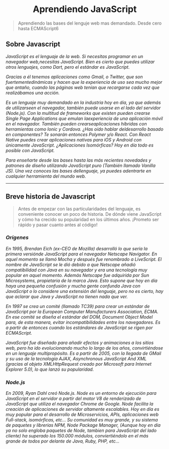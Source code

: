 <h1 align="center"> Aprendiendo JavaScript</h1>

> Aprendiendo las bases del lenguje web mas demandado. Desde cero hasta ECMAScript6 <br>

## __Sobre Javascript__
*JavaScript es el lenguaje de la web. Si necesitas programar en un navegador web,necesitas JavaScript. Bien es cierto que puedes utilizar otros lenguajes, como Dart, pero el estándar es JavaScript.*<br>

*Gracias a él tenemos aplicaciones como Gmail, o Twitter, que son fuertementedinámicas y hacen que la experiencia de uso sea mucho mejor que antaño, cuando las páginas web tenían que recargarse cada vez que realizábamos una acción.* <br>

*Es un lenguaje muy demandado en la industria hoy en día, ya que además de utilizarseen el navegador, también puede usarse en el lado del servidor (Node.js). Con la multitud de frameworks que existen pueden crearse Single Page Applications que emulan laexperiencia de una aplicación móvil en el navegador. También pueden crearseaplicaciones híbridas con herramientas como Ionic y Cordova. ¿Has oído hablar deldesarrollo basado en componentes? Te sonarán entonces Polymer y/o React. Con React Native puedes crear aplicaciones nativas para iOS y Android con únicamente JavaScript. ¿Aplicaciones Isomórficas? Hoy en día todo es posible con JavaScript.*<br>

*Para enseñarte desde las bases hasta las más recientes novedades y patrones de diseño utilizando JavaScript puro (También llamado Vanilla JS). Una vez conoces las bases dellenguaje, ya puedes adentrarte en cualquier herramienta del mundo web.*

---
## __Breve historia de Javascript__
> Antes de empezar con las particularidades del lenguaje, es conveniente conocer un poco de historia. De dónde viene JavaScript y cómo ha crecido su popularidad en los últimos años. ¡Prometo ser rápido y pasar cuanto antes al código!

### ___Orígenes___ 

*En 1995, Brendan Eich (ex-CEO de Mozilla) desarrolló lo que sería la primera versiónde JavaScript para el navegador Netscape Navigator. En aquel momento se llamó Mocha y después fue renombrado a LiveScript. El nombre de JavaScript se le dió debido a que Netscape añadió compatibilidad con Java en su navegador y era una tecnología muy popular en aquel momento. Además Netscape fue adquirida por Sun Microsystems, propietaria de la marca Java. Esto supone que hoy en día haya una pequeña confusión y mucha gente confunda Java con JavaScript o lo considere una extensión del lenguaje, pero no es cierto, hay que aclarar que Java y JavaScript no tienen nada que ver.* <br>

*En 1997 se crea un comité (llamado TC39) para crear un estándar de JavaScript por la European Computer Manufacturers Association, ECMA. En ese comité se diseña el estándar del DOM, Document Object Model para, de esta manera, evitar incompatibilidades entre los navegadores. Es a partir de entonces cuando los estándares de JavaScript se rigen por ECMAScript.* <br>

*JavaScript fue diseñado para añadir efectos y animaciones a los sitios web, pero ha ido evolucionando mucho lo largo de los años, convirtiéndose en un lenguaje multipropósito. Es a partir de 2005, con la llegada de GMail y su uso de la tecnología AJAX, Asynchronous JavaScript And XML (gracias al objeto XMLHttpRequest creado por Microsoft para Internet Explorer 5.0), lo que lanzó su popularidad.*

### ___Node.js___
*En 2009, Ryan Dahl creó Node.js. Node es un entorno de ejecución para JavaScript en el servidor a partir del motor V8 de renderizado de JavaScript que utiliza el navegador Chrome de Google. Node facilita la creación de aplicaciones de servidor altamente escalables. Hoy en día es muy popular para el desarrollo de Microservicios, APIs, aplicaciones web Full-stack, isomórficas, etc... Su comunidad es muy grande, y su sistema de paquetes y librerias NPM, Node Package Manager, (Aunque hoy en día ya no solo engloba paquetes de Node, tambien para JavaScript del lado cliente) ha superado los 150.000 módulos, conviertiéndolo en el más grande de todos por delante de Java, Ruby, PHP, etc...*